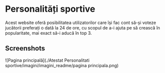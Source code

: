 
# Personalități sportive

Acest website oferă posibilitatea utilizatorilor care își fac cont să-și voteze jucătorii preferați o dată la 24 de ore, cu scopul de a-i ajuta pe să crească în popularitate, mai exact să-i aducă în top 3.


## Screenshots

![Pagina principală](./Atestat Personalitati sportive/imagini/imagini_readme/pagina principala.png)

